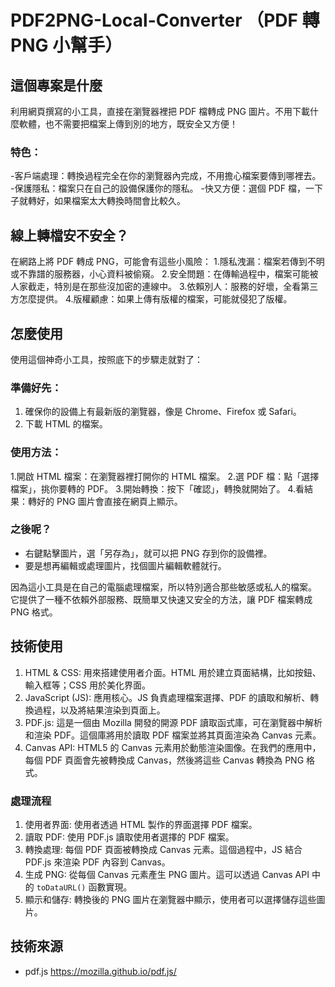 # PDF2PNG-Local-Converter （PDF 轉 PNG 小幫手）

## 這個專案是什麼

利用網頁撰寫的小工具，直接在瀏覽器裡把 PDF 檔轉成 PNG 圖片。不用下載什麼軟體，也不需要把檔案上傳到別的地方，既安全又方便！

### 特色：

-客戶端處理：轉換過程完全在你的瀏覽器內完成，不用擔心檔案要傳到哪裡去。
-保護隱私：檔案只在自己的設備保護你的隱私。
-快又方便：選個 PDF 檔，一下子就轉好，如果檔案太大轉換時間會比較久。

## 線上轉檔安不安全？

在網路上將 PDF 轉成 PNG，可能會有這些小風險：
1.隱私洩漏：檔案若傳到不明或不靠譜的服務器，小心資料被偷窺。
2.安全問題：在傳輸過程中，檔案可能被人家截走，特別是在那些沒加密的連線中。
3.依賴別人：服務的好壞，全看第三方怎麼提供。
4.版權顧慮：如果上傳有版權的檔案，可能就侵犯了版權。

## 怎麼使用

使用這個神奇小工具，按照底下的步驟走就對了：

### 準備好先：

1. 確保你的設備上有最新版的瀏覽器，像是 Chrome、Firefox 或 Safari。
2. 下載 HTML 的檔案。

### 使用方法：

1.開啟 HTML 檔案：在瀏覽器裡打開你的 HTML 檔案。
2.選 PDF 檔：點「選擇檔案」，挑你要轉的 PDF。
3.開始轉換：按下「確認」，轉換就開始了。
4.看結果：轉好的 PNG 圖片會直接在網頁上顯示。

### 之後呢？

- 右鍵點擊圖片，選「另存為」，就可以把 PNG 存到你的設備裡。
- 要是想再編輯或處理圖片，找個圖片編輯軟體就行。

因為這小工具是在自己的電腦處理檔案，所以特別適合那些敏感或私人的檔案。
它提供了一種不依賴外部服務、既簡單又快速又安全的方法，讓 PDF 檔案轉成 PNG 格式。



## 技術使用
1. HTML & CSS: 用來搭建使用者介面。HTML 用於建立頁面結構，比如按鈕、輸入框等；CSS 用於美化界面。
2. JavaScript (JS): 應用核心。JS 負責處理檔案選擇、PDF 的讀取和解析、轉換過程，以及將結果渲染到頁面上。
3. PDF.js: 這是一個由 Mozilla 開發的開源 PDF 讀取函式庫，可在瀏覽器中解析和渲染 PDF。這個庫將用於讀取 PDF 檔案並將其頁面渲染為 Canvas 元素。
4. Canvas API: HTML5 的 Canvas 元素用於動態渲染圖像。在我們的應用中，每個 PDF 頁面會先被轉換成 Canvas，然後將這些 Canvas 轉換為 PNG 格式。

### 處理流程

1. 使用者界面: 使用者透過 HTML 製作的界面選擇 PDF 檔案。
2. 讀取 PDF: 使用 PDF.js 讀取使用者選擇的 PDF 檔案。
3. 轉換處理: 每個 PDF 頁面被轉換成 Canvas 元素。這個過程中，JS 結合 PDF.js 來渲染 PDF 內容到 Canvas。
4. 生成 PNG: 從每個 Canvas 元素產生 PNG 圖片。這可以透過 Canvas API 中的 `toDataURL()` 函數實現。
5. 顯示和儲存: 轉換後的 PNG 圖片在瀏覽器中顯示，使用者可以選擇儲存這些圖片。


## 技術來源
- pdf.js https://mozilla.github.io/pdf.js/
